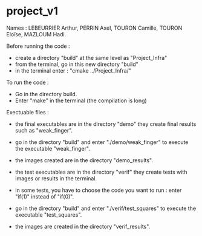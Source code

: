 # project_v1


Names : LEBEURRIER Arthur, PERRIN Axel, TOURON Camille, TOURON Eloïse, MAZLOUM Hadi.

Before running the code : 

- create a directory "build" at the same level as "Project_Infra" 
- from the terminal, go in this new directory "build"
- in the terminal enter : "cmake ../Project_Infra/"

 
To run the code : 

- Go in the directory build.
- Enter "make" in the terminal (the compilation is long)

Exectuable files : 
- the final executables are in the directory "demo"
they create final results such as "weak_finger".
- go in the directory "build" and enter "./demo/weak_finger" to execute the executable "weak_finger".
- the images created are in the directory "demo_results".


- the test executables are in the directory "verif"
they create tests with images or results in the terminal.
- in some tests, you have to choose the code you want to run : 
enter "if(1)" instead of "if(0)".
- go in the directory "build" and enter "./verif/test_squares" to execute the executable "test_squares".
- the images are created in the directory "verif_results".


